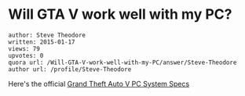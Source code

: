 # Will GTA V work well with my PC?

	author: Steve Theodore
	written: 2015-01-17
	views: 79
	upvotes: 0
	quora url: /Will-GTA-V-work-well-with-my-PC/answer/Steve-Theodore
	author url: /profile/Steve-Theodore


Here's the official [Grand Theft Auto V PC System Specs](https://support.rockstargames.com/hc/en-us/articles/203428177-Grand-Theft-Auto-V-PC-System-Specs)

